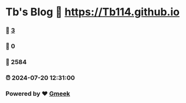 # Tb's Blog :link: https://Tb114.github.io 
### :page_facing_up: [3](https://Tb114.github.io/tag.html) 
### :speech_balloon: 0 
### :hibiscus: 2584 
### :alarm_clock: 2024-07-20 12:31:00 
### Powered by :heart: [Gmeek](https://github.com/Meekdai/Gmeek)

